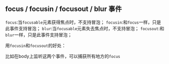 ## focus / focusin / focusout / blur 事件


`focus`:当`focusable`元素获得焦点时，不支持冒泡；
`focusin`:和`focus`一样，只是此事件支持冒泡；
`blur`:当`focusable`元素失去焦点时，不支持冒泡；
`focusout`:和`blur`一样，只是此事件支持冒泡；

用`focusin`和`focusout`的好处：

比如在body上监听这两个事件，可以捕获所有地方的`focus`